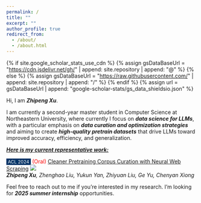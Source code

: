 ```yaml
---
permalink: /
title: ""
excerpt: ""
author_profile: true
redirect_from: 
  - /about/
  - /about.html
---
```


{% if site.google_scholar_stats_use_cdn %}
{% assign gsDataBaseUrl = "https://cdn.jsdelivr.net/gh/" | append: site.repository | append: "@" %}
{% else %}
{% assign gsDataBaseUrl = "https://raw.githubusercontent.com/" | append: site.repository | append: "/" %}
{% endif %}
{% assign url = gsDataBaseUrl | append: "google-scholar-stats/gs_data_shieldsio.json" %}

<span class='anchor' id='about-me'></span>

Hi, I am ***Zhipeng Xu***.

I am currently a second-year master student in Computer Science at Northeastern University, where currently I focus on ***data science for LLMs***, with a particular emphasis on ***data curation and optimization strategies*** and aiming to create ***high-quality pretrain datasets*** that drive LLMs toward improved accuracy, efficiency, and generalization. 

<u>***Here is my current representative work:***</u>

<span style="background-color: #003366; color: white; padding: 1px 4px; font-size: 12px;">ACL 2024</span> <span style="color:red">(Oral)</span>  [Cleaner Pretraining Corpus Curation with Neural Web Scraping](https://arxiv.org/abs/2402.14652)  ![](https://img.shields.io/github/stars/OpenMatch/NeuScraper?style=social&label=Stars)  
***Zhipeng Xu**, Zhenghao Liu, Yukun Yan, Zhiyuan Liu, Ge Yu, Chenyan Xiong*

Feel free to reach out to me if you’re interested in my research. I’m looking for ***2025 summer internship*** opportunities.

